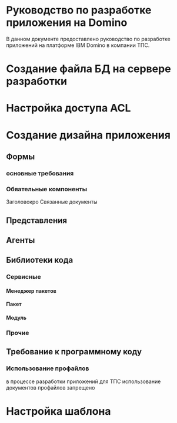 Руководство по разработке приложения на Domino
================

В данном документе предоставлено руководство по разработке приложений на платформе IBM Domino в компании ТПС.


# Создание файла БД на сервере разработки

# Настройка доступа ACL

# Создание дизайна приложения
## Формы
### основные требования
### Обяательные компоненты
Заголовокро
Связанные документы

## Представления

## Агенты

## Библиотеки кода
### Сервисные
#### Менеджер пакетов
#### Пакет
#### Модуль
### Прочие
## Требование к программному коду
### Использование профайлов
в процессе разработки приложений для ТПС использование документов профайлов запрещено
# Настройка шаблона

